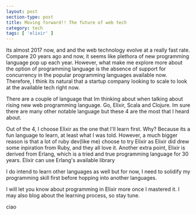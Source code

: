 ```yaml
---
layout: post
section-type: post
title: Moving forward!! The future of web tech
category: tech
tags: [ 'elixir' ]
---
```


Its almost 2017 now, and and the web technology evolve at a really fast rate. Compare 20 years ago and now, it seems like plethora of new programming language pop up each year. However, what make me explore more about the option of programming language is the absence of support for concurrency in the popular programming languages available now. Therefore, I think its natural that a startup company looking to scale to look at the available tech right now.

There are a couple of language that Im thinking about when talking about rising new web programming language. Go, Elixir, Scala and Clojure. Im sure there are many other notable language but these 4 are the most that I heard about. 

Out of the 4, I choose Elixir as the one that I'll learn first. Why? Because its a fun language to learn, at least what I was told. However, a much bigger reason is that a lot of ruby dev(like me) choose to try Elixir as Elixir did drew some inpiration from Ruby, and they all love it. Another extra point, Elixir is derived from Erlang, which is a tried and true programming language for 30 years. Elixir can use Erlang's available library

I do intend to learn other languages as well but for now, I need to solidify my programming skill first before hopping into another languages.

I will let you know about programming in Elixir more once I mastered it. I may also blog about the learning process, so stay tune.

ciao
